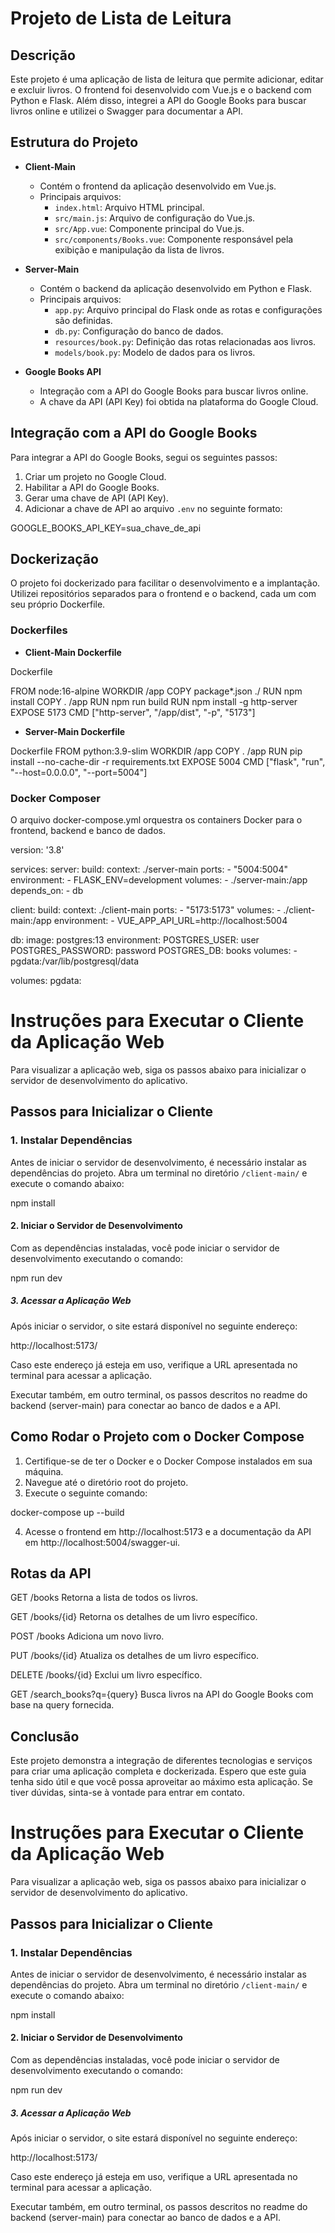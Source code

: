 # Projeto de Lista de Leitura

## Descrição

Este projeto é uma aplicação de lista de leitura que permite adicionar, editar e excluir livros. O frontend foi desenvolvido com Vue.js e o backend com Python e Flask. Além disso, integrei a API do Google Books para buscar livros online e utilizei o Swagger para documentar a API.

## Estrutura do Projeto

- **Client-Main**
  - Contém o frontend da aplicação desenvolvido em Vue.js.
  - Principais arquivos:
    - `index.html`: Arquivo HTML principal.
    - `src/main.js`: Arquivo de configuração do Vue.js.
    - `src/App.vue`: Componente principal do Vue.js.
    - `src/components/Books.vue`: Componente responsável pela exibição e manipulação da lista de livros.

- **Server-Main**
  - Contém o backend da aplicação desenvolvido em Python e Flask.
  - Principais arquivos:
    - `app.py`: Arquivo principal do Flask onde as rotas e configurações são definidas.
    - `db.py`: Configuração do banco de dados.
    - `resources/book.py`: Definição das rotas relacionadas aos livros.
    - `models/book.py`: Modelo de dados para os livros.

- **Google Books API**
  - Integração com a API do Google Books para buscar livros online.
  - A chave da API (API Key) foi obtida na plataforma do Google Cloud.

## Integração com a API do Google Books

Para integrar a API do Google Books, segui os seguintes passos:

1. Criar um projeto no Google Cloud.
2. Habilitar a API do Google Books.
3. Gerar uma chave de API (API Key).
4. Adicionar a chave de API ao arquivo `.env` no seguinte formato:

GOOGLE_BOOKS_API_KEY=sua_chave_de_api

## Dockerização

O projeto foi dockerizado para facilitar o desenvolvimento e a implantação. Utilizei repositórios separados para o frontend e o backend, cada um com seu próprio Dockerfile.

### Dockerfiles

- **Client-Main Dockerfile**

Dockerfile

FROM node:16-alpine
WORKDIR /app
COPY package*.json ./
RUN npm install
COPY . /app
RUN npm run build
RUN npm install -g http-server
EXPOSE 5173
CMD ["http-server", "/app/dist", "-p", "5173"]

- **Server-Main Dockerfile**

Dockerfile
FROM python:3.9-slim
WORKDIR /app
COPY . /app
RUN pip install --no-cache-dir -r requirements.txt
EXPOSE 5004
CMD ["flask", "run", "--host=0.0.0.0", "--port=5004"]

### Docker Composer

O arquivo docker-compose.yml orquestra os containers Docker para o frontend, backend e banco de dados.

version: '3.8'

services:
  server:
    build:
      context: ./server-main
    ports:
      - "5004:5004"
    environment:
      - FLASK_ENV=development
    volumes:
      - ./server-main:/app
    depends_on:
      - db

  client:
    build:
      context: ./client-main
    ports:
      - "5173:5173"
    volumes:
      - ./client-main:/app
    environment:
      - VUE_APP_API_URL=http://localhost:5004

  db:
    image: postgres:13
    environment:
      POSTGRES_USER: user
      POSTGRES_PASSWORD: password
      POSTGRES_DB: books
    volumes:
      - pgdata:/var/lib/postgresql/data

volumes:
  pgdata:

# Instruções para Executar o Cliente da Aplicação Web

Para visualizar a aplicação web, siga os passos abaixo para inicializar o servidor de desenvolvimento do aplicativo.

## Passos para Inicializar o Cliente

### 1. Instalar Dependências

Antes de iniciar o servidor de desenvolvimento, é necessário instalar as dependências do projeto. Abra um terminal no diretório `/client-main/` e execute o comando abaixo:

npm install

#### 2. Iniciar o Servidor de Desenvolvimento

Com as dependências instaladas, você pode iniciar o servidor de desenvolvimento executando o comando:

npm run dev

##### 3. Acessar a Aplicação Web

Após iniciar o servidor, o site estará disponível no seguinte endereço:

http://localhost:5173/

Caso este endereço já esteja em uso, verifique a URL apresentada no terminal para acessar a aplicação.

Executar também, em outro terminal, os passos descritos no readme do backend (server-main) para conectar ao banco de dados e a API.

## Como Rodar o Projeto com o Docker Compose

1. Certifique-se de ter o Docker e o Docker Compose instalados em sua máquina.
2. Navegue até o diretório root do projeto.
3. Execute o seguinte comando: 

docker-compose up --build

4. Acesse o frontend em http://localhost:5173 e a documentação da API em http://localhost:5004/swagger-ui.

## Rotas da API

GET /books
Retorna a lista de todos os livros.

GET /books/{id}
Retorna os detalhes de um livro específico.

POST /books
Adiciona um novo livro.

PUT /books/{id}
Atualiza os detalhes de um livro específico.

DELETE /books/{id}
Exclui um livro específico.

GET /search_books?q={query}
Busca livros na API do Google Books com base na query fornecida.

## Conclusão ##

Este projeto demonstra a integração de diferentes tecnologias e serviços para criar uma aplicação completa e dockerizada. Espero que este guia tenha sido útil e que você possa aproveitar ao máximo esta aplicação. Se tiver dúvidas, sinta-se à vontade para entrar em contato.


# Instruções para Executar o Cliente da Aplicação Web

Para visualizar a aplicação web, siga os passos abaixo para inicializar o servidor de desenvolvimento do aplicativo.

## Passos para Inicializar o Cliente

### 1. Instalar Dependências

Antes de iniciar o servidor de desenvolvimento, é necessário instalar as dependências do projeto. Abra um terminal no diretório `/client-main/` e execute o comando abaixo:

npm install

#### 2. Iniciar o Servidor de Desenvolvimento

Com as dependências instaladas, você pode iniciar o servidor de desenvolvimento executando o comando:

npm run dev

##### 3. Acessar a Aplicação Web

Após iniciar o servidor, o site estará disponível no seguinte endereço:

http://localhost:5173/

Caso este endereço já esteja em uso, verifique a URL apresentada no terminal para acessar a aplicação.

Executar também, em outro terminal, os passos descritos no readme do backend (server-main) para conectar ao banco de dados e a API.
